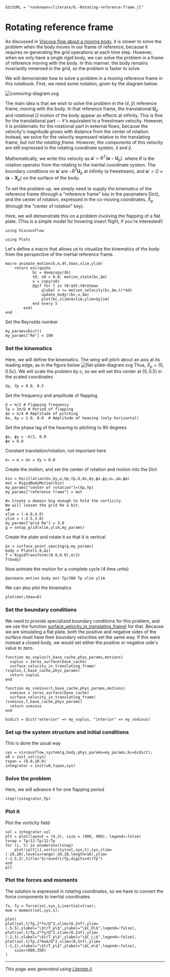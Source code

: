 ```@meta
EditURL = "<unknown>/literate/8.-Rotating-reference-frame.jl"
```

# Rotating reference frame

As discussed in [Viscous flow about a moving body](@ref), it is slower
to solve the problem when the body moves in our frame of reference, because
it requires re-generating the grid operations at each time step. However,
when we only have a single rigid body, we can solve the problem in a
frame of reference moving with the body. In this manner, the body
remains invariantly mmersed in the grid, so the problem is faster to solve.

We will demonstrate how to solve a problem in a moving reference frame in this
notebook. First, we need some notation, given by the diagram below:

![comoving-diagram.svg](comoving-diagram.svg)

The main idea is that we wish to solve the problem in the $(\hat{x},\hat{y})$
reference frame, moving with the body. In that reference frame, the
translational $\mathbf{U}_p$ and rotational $\Omega$ motion of the body appear as effects at infinity.
This is fine for the translational part -- it's equivalent to a freestream velocity.
However, it is problematic for the rotational part in external flows, because the velocity's magnitude grows
with distance from the center of rotation. Instead, we solve for the
velocity expressed relative to the translating frame, but *not the rotating frame*.
However, the components of this velocity are still expressed in the rotating
coordinate system, $\hat{x}$ and $\hat{y}$.

Mathematically, we write this velocity as $\mathbf{u}' = R^T (\mathbf{u} - \mathbf{U}_p)$.
where $R$ is the rotation operator from the rotating to the inertial coordinate
system. The boundary conditions on $\mathbf{u}'$ are $-R^T \mathbf{U}_p$ at
infinity (a freestream), and $\mathbf{u}' = \Omega \times (\mathbf{x}-\mathbf{X}_p)$
on the surface of the body.

To set the problem up, we simply need to supply the kinematics of the
reference frame (through a "reference frame" key in the parameters Dict),
and the center of rotation, expressed in the co-moving coordinates, $\hat{X}_p$
(through the "center of rotation" key).

Here, we will demonstrate this on a problem involving the flapping of a
flat plate. (This is a simple model for hovering insect flight, if you're
interested!)

````@example 8.-Rotating-reference-frame
using ViscousFlow
````

````@example 8.-Rotating-reference-frame
using Plots
````

Let's define a macro that allows us to visualize the kinematics
of the body from the perspective of the inertial reference frame.

````@example 8.-Rotating-reference-frame
macro animate_motion(b,m,dt,tmax,xlim,ylim)
    return esc(quote
            bc = deepcopy($b)
            t0, x0 = 0.0, motion_state(bc,$m)
            x = copy(x0)
            @gif for t in t0:$dt:t0+$tmax
                global x += motion_velocity(bc,$m,t)*$dt
                update_body!(bc,x,$m)
                plot(bc,xlim=$xlim,ylim=$ylim)
            end every 5
        end)
end
````

Set the Reynolds number

````@example 8.-Rotating-reference-frame
my_params=Dict()
my_params["Re"] = 100
````

### Set the kinematics
Here, we will define the kinematics. The wing will pitch about
an axis at its leading edge, as in the figure below
![flat-plate-diagram.svg](flat-plate-diagram.svg)
Thus, $\hat{X}_p = (0,0.5c)$. We will scale the problem by $c$,
so we will set this center at $(0,0.5)$ in the scaled coordinates

````@example 8.-Rotating-reference-frame
Xp, Yp = 0.0, 0.5
````

Set the frequency and amplitude of flapping

````@example 8.-Rotating-reference-frame
Ω = π/2 # Flapping frequency
Tp = 2π/Ω # Period of flapping
Δα = π/4 # Amplitude of pitching
Ax, Ay = 1.0, 0.0  # Amplitude of heaving (only horizontal)
````

Set the phase lag of the heaving to pitching to 90 degrees

````@example 8.-Rotating-reference-frame
ϕx, ϕy = -π/2, 0.0
ϕα = 0.0
````

Constant translation/rotation, not important here

````@example 8.-Rotating-reference-frame
α₀ = α̇ = Ux = Uy = 0.0
````

Create the motion, and set the center of rotation
and motion into the Dict

````@example 8.-Rotating-reference-frame
kin = Oscillation(Ux,Uy,α̇,Xp,Yp,Ω,Ax,Ay,ϕx,ϕy,α₀,Δα,ϕα)
mot = RigidBodyMotion(kin)
my_params["center of rotation"]=(Xp,Yp)
my_params["reference frame"] = mot

#= Create a domain big enough to hold the vorticity.
We will loosen the grid Re a bit.
=#
xlim = (-4.0,4.0)
ylim = (-2.5,3.0)
my_params["grid Re"] = 3.0
g = setup_grid(xlim,ylim,my_params)
````

Create the plate and rotate it so that it is vertical

````@example 8.-Rotating-reference-frame
Δs = surface_point_spacing(g,my_params)
body = Plate(1.0,Δs)
T = RigidTransform((0.0,0.0),π/2)
T(body)
````

Now animate the motion for a complete cycle (4 time units)

````@example 8.-Rotating-reference-frame
@animate_motion body mot Tp/200 Tp xlim ylim
````

We can also plot the kinematics

````@example 8.-Rotating-reference-frame
plot(mot;tmax=8)
````

### Set the boundary conditions
We need to provide specialized boundary conditions for this problem,
and we use the function [surface_velocity_in_translating_frame!](@ref)
for that. Because we are simulating a flat plate, both the positive
and negative sides of the surface must have their boundary velocities
set the same way. If this were instead a closed body, we would set either
the positive or negative side's value to zero.

````@example 8.-Rotating-reference-frame
function my_vsplus(t,base_cache,phys_params,motions)
  vsplus = zeros_surface(base_cache)
  surface_velocity_in_translating_frame!(vsplus,t,base_cache,phys_params)
  return vsplus
end

function my_vsminus(t,base_cache,phys_params,motions)
  vsminus = zeros_surface(base_cache)
  surface_velocity_in_translating_frame!(vsminus,t,base_cache,phys_params)
  return vsminus
end

bcdict = Dict("exterior" => my_vsplus, "interior" => my_vsminus)
````

### Set up the system structure and initial conditions
This is done the usual way

````@example 8.-Rotating-reference-frame
sys = viscousflow_system(g,body,phys_params=my_params,bc=bcdict);
u0 = init_sol(sys)
tspan = (0.0,10.0)
integrator = init(u0,tspan,sys)
````

### Solve the problem
Here, we will advance it for one flapping period

````@example 8.-Rotating-reference-frame
step!(integrator,Tp)
````

### Plot it
Plot the vorticity field

````@example 8.-Rotating-reference-frame
sol = integrator.sol
plt = plot(layout = (4,3), size = (900, 900), legend=:false)
tsnap = Tp/12:Tp/12:Tp
for (i, t) in enumerate(tsnap)
    plot!(plt[i],vorticity(sol,sys,t),sys,clim=(-20,20),levels=range(-20,20,length=16),ylim=(-2.5,2),title="$(round(t/Tp,digits=4))Tp")
end
plt
````

### Plot the forces and moments
The solution is expressed in rotating coordinates, so we have
to convert the force components to inertial coordinates

````@example 8.-Rotating-reference-frame
fx, fy = force(sol,sys,1;inertial=true);
mom = moment(sol,sys,1);

plot(
plot(sol.t/Tp,2*fx/Ω^2,xlim=(0,Inf),ylim=(-5,5),xlabel="\$t/T_p\$",ylabel="\$C_D\$",legend=:false),
plot(sol.t/Tp,2*fy/Ω^2,xlim=(0,Inf),ylim=(-2,5),xlabel="\$t/T_p\$",ylabel="\$C_L\$",legend=:false),
plot(sol.t/Tp,2*mom/Ω^2,xlim=(0,Inf),ylim=(-1,1),xlabel="\$t/T_p\$",ylabel="\$C_m\$",legend=:false),
    size=(800,350)
)
````

---

*This page was generated using [Literate.jl](https://github.com/fredrikekre/Literate.jl).*

